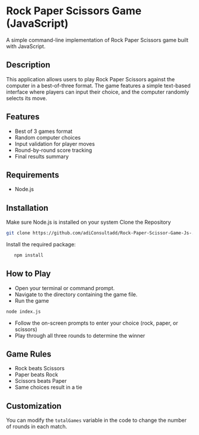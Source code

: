 # Rock Paper Scissors Game (JavaScript)

A simple command-line implementation of Rock Paper Scissors game built with JavaScript.

## Description

This application allows users to play Rock Paper Scissors against the computer in a best-of-three format. The game features a simple text-based interface where players can input their choice, and the computer randomly selects its move.

## Features

- Best of 3 games format
- Random computer choices
- Input validation for player moves
- Round-by-round score tracking
- Final results summary

## Requirements
- Node.js

## Installation

Make sure Node.js is installed on your system
Clone the Repository
```bash
git clone https://github.com/adiConsultadd/Rock-Paper-Scissor-Game-Js-.git
```

Install the required package:
```bash
   npm install
```

## How to Play
- Open your terminal or command prompt.
- Navigate to the directory containing the game file.
- Run the game
```bash
node index.js
```
- Follow the on-screen prompts to enter your choice (rock, paper, or scissors)
- Play through all three rounds to determine the winner

## Game Rules

- Rock beats Scissors
- Paper beats Rock
- Scissors beats Paper
- Same choices result in a tie

## Customization

You can modify the `totalGames` variable in the code to change the number of rounds in each match.